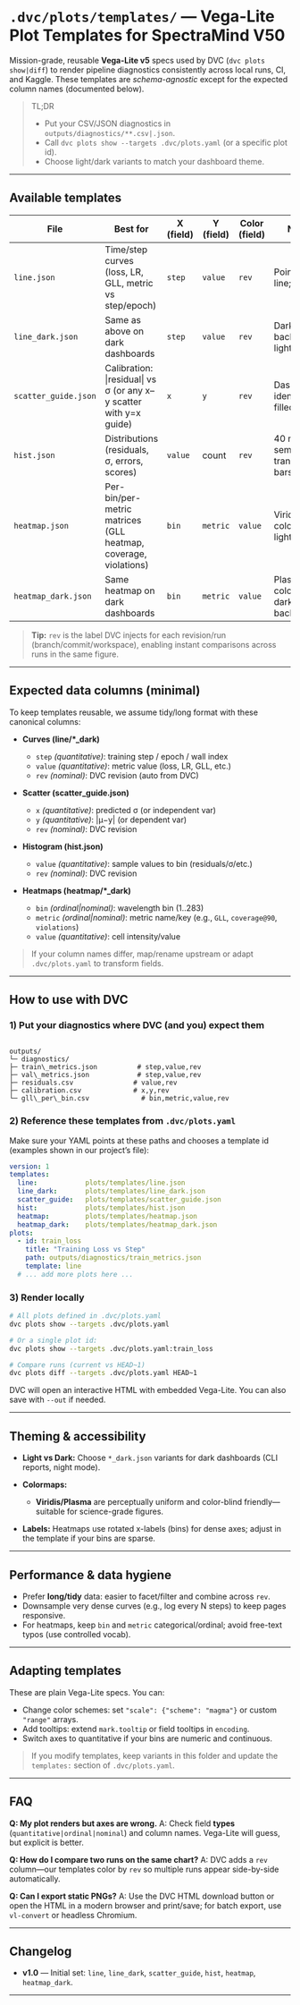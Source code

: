 # `.dvc/plots/templates/` — Vega-Lite Plot Templates for SpectraMind V50

Mission-grade, reusable **Vega-Lite v5** specs used by DVC (`dvc plots show|diff`) to render pipeline diagnostics
consistently across local runs, CI, and Kaggle. These templates are *schema-agnostic* except for the
expected column names (documented below).

> TL;DR  
> - Put your CSV/JSON diagnostics in `outputs/diagnostics/**.csv|.json`.  
> - Call `dvc plots show --targets .dvc/plots.yaml` (or a specific plot id).  
> - Choose light/dark variants to match your dashboard theme.

---

## Available templates

| File                      | Best for                                                                 | X (field) | Y (field) | Color (field) | Notes |
|--------------------------|--------------------------------------------------------------------------|-----------|-----------|----------------|-------|
| `line.json`              | Time/step curves (loss, LR, GLL, metric vs step/epoch)                   | `step`    | `value`   | `rev`          | Points + 2px line; grid on. |
| `line_dark.json`         | Same as above on dark dashboards                                         | `step`    | `value`   | `rev`          | Dark background; light labels. |
| `scatter_guide.json`     | Calibration: \|residual\| vs σ (or any x–y scatter with y=x guide)       | `x`       | `y`       | `rev`          | Dashed identity line; filled points. |
| `hist.json`              | Distributions (residuals, σ, errors, scores)                             | `value`   | count     | `rev`          | 40 maxbins; semi-transparent bars. |
| `heatmap.json`           | Per-bin/per-metric matrices (GLL heatmap, coverage, violations)          | `bin`     | `metric`  | `value`        | Viridis colormap, light theme. |
| `heatmap_dark.json`      | Same heatmap on dark dashboards                                          | `bin`     | `metric`  | `value`        | Plasma colormap; dark background. |

> **Tip:** `rev` is the label DVC injects for each revision/run (branch/commit/workspace), enabling instant
comparisons across runs in the same figure.

---

## Expected data columns (minimal)

To keep templates reusable, we assume tidy/long format with these canonical columns:

- **Curves (line/\*_dark)**  
  - `step` *(quantitative)*: training step / epoch / wall index  
  - `value` *(quantitative)*: metric value (loss, LR, GLL, etc.)  
  - `rev` *(nominal)*: DVC revision (auto from DVC)

- **Scatter (scatter_guide.json)**  
  - `x` *(quantitative)*: predicted σ (or independent var)  
  - `y` *(quantitative)*: \|μ−y\| (or dependent var)  
  - `rev` *(nominal)*: DVC revision

- **Histogram (hist.json)**  
  - `value` *(quantitative)*: sample values to bin (residuals/σ/etc.)  
  - `rev` *(nominal)*: DVC revision

- **Heatmaps (heatmap/\*_dark)**  
  - `bin` *(ordinal|nominal)*: wavelength bin (1..283)  
  - `metric` *(ordinal|nominal)*: metric name/key (e.g., `GLL`, `coverage@90`, `violations`)  
  - `value` *(quantitative)*: cell intensity/value

> If your column names differ, map/rename upstream or adapt `.dvc/plots.yaml` to transform fields.

---

## How to use with DVC

### 1) Put your diagnostics where DVC (and you) expect them
```

outputs/
└─ diagnostics/
├─ train\_metrics.json          # step,value,rev
├─ val\_metrics.json            # step,value,rev
├─ residuals.csv               # value,rev
├─ calibration.csv             # x,y,rev
└─ gll\_per\_bin.csv             # bin,metric,value,rev

````

### 2) Reference these templates from `.dvc/plots.yaml`
Make sure your YAML points at these paths and chooses a template id (examples shown in our project’s file):

```yaml
version: 1
templates:
  line:            plots/templates/line.json
  line_dark:       plots/templates/line_dark.json
  scatter_guide:   plots/templates/scatter_guide.json
  hist:            plots/templates/hist.json
  heatmap:         plots/templates/heatmap.json
  heatmap_dark:    plots/templates/heatmap_dark.json
plots:
  - id: train_loss
    title: "Training Loss vs Step"
    path: outputs/diagnostics/train_metrics.json
    template: line
  # ... add more plots here ...
````

### 3) Render locally

```bash
# All plots defined in .dvc/plots.yaml
dvc plots show --targets .dvc/plots.yaml

# Or a single plot id:
dvc plots show --targets .dvc/plots.yaml:train_loss

# Compare runs (current vs HEAD~1)
dvc plots diff --targets .dvc/plots.yaml HEAD~1
```

DVC will open an interactive HTML with embedded Vega-Lite. You can also save with `--out` if needed.

---

## Theming & accessibility

* **Light vs Dark:** Choose `*_dark.json` variants for dark dashboards (CLI reports, night mode).
* **Colormaps:**

  * **Viridis/Plasma** are perceptually uniform and color-blind friendly—suitable for science-grade figures.
* **Labels:** Heatmaps use rotated x-labels (bins) for dense axes; adjust in the template if your bins are sparse.

---

## Performance & data hygiene

* Prefer **long/tidy** data: easier to facet/filter and combine across `rev`.
* Downsample very dense curves (e.g., log every N steps) to keep pages responsive.
* For heatmaps, keep `bin` and `metric` categorical/ordinal; avoid free-text typos (use controlled vocab).

---

## Adapting templates

These are plain Vega-Lite specs. You can:

* Change color schemes: set `"scale": {"scheme": "magma"}` or custom `"range"` arrays.
* Add tooltips: extend `mark.tooltip` or field tooltips in `encoding`.
* Switch axes to quantitative if your bins are numeric and continuous.

> If you modify templates, keep variants in this folder and update the `templates:` section of `.dvc/plots.yaml`.

---

## FAQ

**Q: My plot renders but axes are wrong.**
A: Check field **types** (`quantitative|ordinal|nominal`) and column names. Vega-Lite will guess, but explicit is better.

**Q: How do I compare two runs on the same chart?**
A: DVC adds a `rev` column—our templates color by `rev` so multiple runs appear side-by-side automatically.

**Q: Can I export static PNGs?**
A: Use the DVC HTML download button or open the HTML in a modern browser and print/save; for batch export, use `vl-convert` or headless Chromium.

---

## Changelog

* **v1.0** — Initial set: `line`, `line_dark`, `scatter_guide`, `hist`, `heatmap`, `heatmap_dark`.

---

```
```
